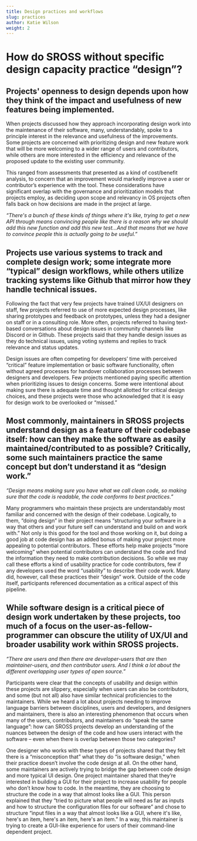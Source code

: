```yaml
---
title: Design practices and workflows
slug: practices
author: Katie Wilson
weight: 2
---
```

# How do SROSS without specific design capacity practice “design”? 

## Projects' openness to design depends upon how they think of the impact and usefulness of new features being implemented. 

When projects discussed how they approach incorporating design work into the maintenance of their software, many, understandably, spoke to a principle interest in the relevance and usefulness of the improvements. Some projects are concerned with prioritizing design and new feature work that will be more welcoming to a wider range of users and contributors, while others are more interested in the efficiency and relevance of the proposed update to the existing user community.

This ranged from assessments that presented as a kind of cost/benefit analysis, to concern that an improvement would markedly improve a user or contributor’s experience with the tool. These considerations have significant overlap with the governance and prioritization models that projects employ, as deciding upon scope and relevancy in OS projects often falls back on how decisions are made in the project at large.

_“There's a bunch of these kinds of things where it's like, trying to get a new API through means convincing people like there is a reason why we should add this new function and add this new test…And that means that we have to convince people this is actually going to be useful.”_

## Projects use various systems to track and complete design work; some integrate more “typical” design workflows, while others utilize tracking systems like Github that mirror how they handle technical issues. 

Following the fact that very few projects have trained UX/UI designers on staff, few projects referred to use of more expected design processes, like sharing prototypes and feedback on prototypes, unless they had a designer on staff or in a consulting role. More often, projects referred to having text-based conversations about design issues in community channels like Discord or in Github. These projects said that they handle design issues as they do technical issues, using voting systems and replies to track relevance and status updates. 

Design issues are often competing for developers’ time with perceived “critical” feature implementation or basic software functionality, often without agreed processes for handover collaboration processes between designers and developers. Few projects mentioned paying specific attention when prioritizing issues to design concerns. Some were intentional about making sure there is adequate time and thought allotted for critical design choices, and these projects were those who acknowledged that it is easy for design work to be overlooked or “missed.” 

## Most commonly, maintainers in SROSS projects understand design as a feature of their codebase itself: how can they make the software as easily maintained/contributed to as possible? Critically, some such maintainers practice the same concept but don’t understand it as “design work.” 

_“Design means making sure you have what we call clean code, so making sure that the code is readable, the code conforms to best practices.”_

Many programmers who maintain these projects are understandably most familiar and concerned with the design of their codebase. Logically, to them, “doing design” in their project means “structuring your software in a way that others and your future self can understand and build on and work with.” Not only is this good for the tool and those working on it, but doing a good job at code design has an added bonus of making your project more appealing to potential contributors. These efforts help make projects “more welcoming” when potential contributors can understand the code and find the information they need to make contribution decisions. So while we may call these efforts a kind of usability practice for code contributors, few if any developers used the word “usability” to describe their code work. Many did, however, call these practices their “design” work. Outside of the code itself, participants referenced documentation as a critical aspect of this pipeline. 

## While software design is a critical piece of design work undertaken by these projects, too much of a focus on the user-as-fellow-programmer can obscure the utility of UX/UI and broader usability work within SROSS projects. 

_“There are users and then there are developer-users that are then maintainer-users, and then contributor users. And I think a lot about the different overlapping user types of open source.”_ 

Participants were clear that the concepts of usability and design within these projects are slippery, especially when users can also be contributors, and some (but not all) also have similar technical proficiencies to the maintainers. While we heard a lot about projects needing to improve language barriers between disciplines, users and developers, and designers and maintainers, there is also an interesting phenomenon that occurs when many of the users, contributors, and maintainers do “speak the same language”: how can SROSS projects develop an understanding of the nuances between the design of the code and how users interact with the software – even when there is overlap between those two categories? 

One designer who works with these types of projects shared that they felt there is a “misconception that” what they do “is software design,” when their practice doesn’t involve the code design at all. On the other hand, some maintainers are actively trying to bridge the gap between code design and more typical UI design. One project maintainer shared that they’re interested in building a GUI for their project to increase usability for people who don’t know how to code. In the meantime, they are choosing to structure the code in a way that almost looks like a GUI. This person explained that they “tried to picture what people will need as far as inputs and how to structure the configuration files for our software” and chose to structure “input files in a way that almost looks like a GUI, where it's like, here's an item, here's an item, here's an item.” In a way, this maintainer is trying to create a GUI-like experience for users of their command-line dependent project.
